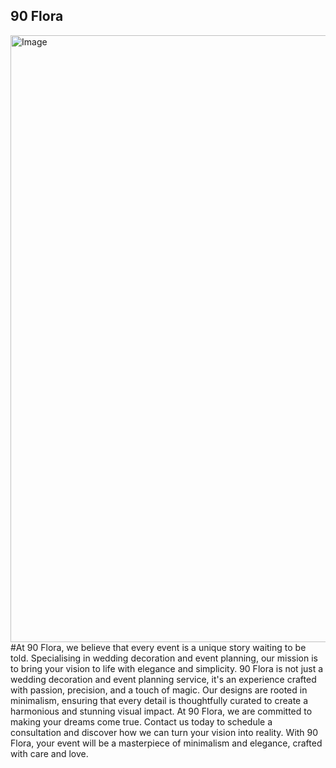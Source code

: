 ## 90 Flora
<img width="1900" height="971" alt="Image" src="https://github.com/user-attachments/assets/5a26331b-3393-4c46-a455-86a2e16f4981" />
#At 90 Flora, we believe that every event is a unique story waiting to be told. Specialising in wedding decoration and event planning, our mission is to bring your vision to life with elegance and simplicity. 90 Flora is not just a wedding decoration and event planning service, it's an experience crafted with passion, precision, and a touch of magic. Our designs are rooted in minimalism, ensuring that every detail is thoughtfully curated to create a harmonious and stunning visual impact. At 90 Flora, we are committed to making your dreams come true. Contact us today to schedule a consultation and discover how we can turn your vision into reality. With 90 Flora, your event will be a masterpiece of minimalism and elegance, crafted with care and love.
